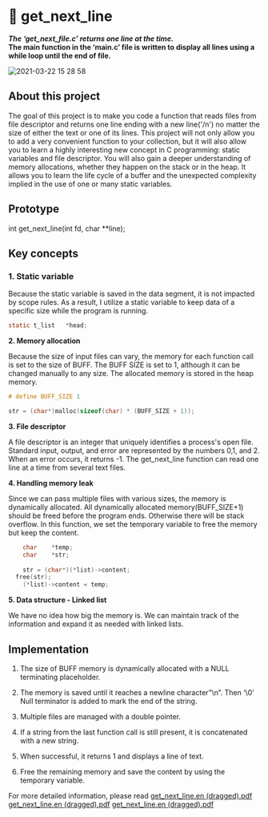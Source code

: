 <h1>
  📝 get_next_line
  </h1>

<p><b><i> The ‘get_next_file.c’ returns one line at the time. </i>
  <br>The main function in the ‘main.c’ file is written to display all lines using a while loop until the end of file.<br></b></p>
  
  
![2021-03-22 15 28 58](https://user-images.githubusercontent.com/52679439/112067266-02165180-8b25-11eb-8132-bc43fde80718.gif)




## About this project
The goal of this project is to make you code a function that reads files from file descriptor and returns one line ending with a new line('/n') no matter the size of either the text or one of its lines. This project will not only allow you to add a very convenient function to your collection, but it will also allow you to learn a highly interesting new concept in C programming: static variables and file descriptor. You will also gain a deeper understanding of memory allocations, whether they happen on the stack or in the heap. It allows you to learn the life cycle of a buffer and the unexpected complexity implied in the use of one or many static variables.

## Prototype 
int	get_next_line(int fd, char **line);

## Key concepts 

### 1. Static variable

Because the static variable is saved in the data segment, it is not impacted by scope rules. As a result, I utilize a static variable to keep data of a specific size while the program is running. 

```C
static t_list	*head;
```

**2. Memory allocation**

Because the size of input files can vary, the memory for each function call is set to the size of BUFF. The BUFF SIZE is set to 1, although it can be changed manually to any size. The allocated memory is stored in the heap memory. 

```C
# define BUFF_SIZE 1

str = (char*)malloc(sizeof(char) * (BUFF_SIZE + 1));
```

**3. File descriptor**

A file descriptor is an integer that uniquely identifies a process's open file. Standard input, output, and error are represented by the numbers 0,1, and 2. When an error occurs, it returns -1. The get_next_line function can read one line at a time from several text files.


**4. Handling memory leak**

Since we can pass multiple files with various sizes, the memory is dynamically allocated. All dynamically allocated memory(BUFF_SIZE+1) should be freed before the program ends. Otherwise there will be stack overflow. In this function, we set the temporary variable to free the memory but keep the content. 

```C
	char	*temp;
	char	*str;
  
	str = (char*)(*list)->content;
  free(str);
	(*list)->content = temp;
```

**5. Data structure - Linked list**

We have no idea how big the memory is. We can maintain track of the information and expand it as needed with linked lists.


## Implementation 

1. The size of BUFF memory is dynamically allocated with a NULL terminating placeholder. 
 
2. The memory is saved until it reaches a newline character”\n”. Then ‘\0’ Null terminator is added to mark the end of the string. 
 
3. Multiple files are managed with a double pointer. 
 
4. If a string from the last function call is still present, it is concatenated with a new string. 
 
5. When successful, it returns 1 and displays a line of text. 

6. Free the remaining memory and save the content by using the temporary variable. 



For more detailed information, please read 
[get_next_line.en (dragged).pdf](https://github.com/yeonuklee/get_next_line/files/6067156/get_next_line.en.dragged.pdf)
[get_next_line.en (dragged).pdf](https://github.com/yeonuklee/get_next_line/files/6067157/get_next_line.en.dragged.pdf)
[get_next_line.en (dragged).pdf](https://github.com/yeonuklee/get_next_line/files/6067158/get_next_line.en.dragged.pdf)

